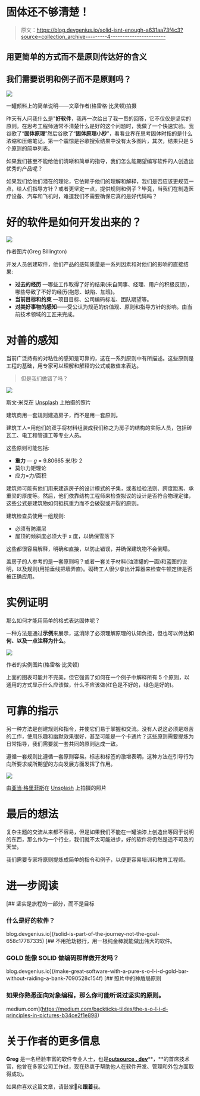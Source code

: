 # 固体还不够清楚！

> 原文：<https://blog.devgenius.io/solid-isnt-enough-a631aa73f4c3?source=collection_archive---------4----------------------->

## 用更简单的方式而不是原则传达好的含义

## 我们需要说明和例子而不是原则吗？

![](img/65837c6b3078a537ef9f600a4e3e34e6.png)

一罐颜料上的简单说明——文章作者(格雷格·比灵顿)拍摄

昨天有人问我什么是"**好软件**，我再一次给出了我一贯的回答，它不仅仅是坚实的原则。在思考工程师通常不清楚什么是好的这个问题时，我做了一个快速实验。我谷歌了“**固体原理**”然后谷歌了“**固体原理小抄**”，看看业界在思考固体时指的是什么浓缩和压缩笔记。第一个震惊是谷歌搜索结果中没有太多图片，其次，结果只是 5 个原则的简单列表。

如果我们甚至不能给他们清晰和简单的指导，我们怎么能期望编写软件的人创造出优秀的产品呢？

如果我们给他们潜在的理论，它依赖于他们的理解和解释，我们是否应该更规范一点，给人们指导方针？或者更坚定一点，提供规则和例子？毕竟，当我们在制造医疗设备、汽车和飞机时，难道我们不需要确保它真的是好代码吗？

# 好的软件是如何开发出来的？

![](img/3ff80557359d33dee8812af882cd9c83.png)

作者图片(Greg Billington)

开发人员创建软件，他们产品的感知质量是一系列因素和对他们的影响的直接结果:

*   **过去的经历** —哪些工作取得了好的结果(来自同事、经理、用户的积极反馈)，哪些导致了不好的经历(抱怨、缺陷、加班)。
*   **当前目标和约束** —项目目标、公司编码标准、团队期望等。
*   **对美好事物的感知**——受公认为规范的价值观、原则和指导方针的影响。由当前技术领域的工匠来完成。

# 对善的感知

当前广泛持有的对粘性的感知是可靠的，这在一系列原则中有所描述。这些原则是工程的基础，用专家可以理解和解释的公式或数值来表达。

> 但是我们做错了吗？

![](img/449200cd5f6bf3b5f64e7826ace5a58b.png)

斯文·米克在 [Unsplash](https://unsplash.com?utm_source=medium&utm_medium=referral) 上拍摄的照片

建筑商用一套规则建造房子，而不是用一套原则。

建筑工人=用他们的双手将材料组装成我们称之为房子的结构的实际人员，包括砖瓦工、电工和管道工等专业人员。

这些原则可能包括:

*   **重力** — *g* = 9.80665 米/秒 2
*   莫尔力矩理论
*   应力=力/面积

建筑师可能有他们用来建造房子的设计模式的子集，或者经验法则、跨度距离、承重梁的厚度等。然后，他们依靠结构工程师来检查拟议的设计是否符合物理定律，这些公式是建筑物如何抵抗重力而不会破裂或开裂的原则。

建筑检查员使用一组规则:

*   必须有防潮层
*   屋顶的倾斜度必须大于 x 度，以确保雪落下

这些都很容易解释，明确和直接，以防止错误，并确保建筑物不会倒塌。

盖房子的人参考的是一套原则吗？或者一套关于材料(油漆罐的一面)和蓝图的说明，以及规则(用铅垂线把墙弄直)。砌砖工人很少拿出计算器来检查牛顿定律是否被正确应用。

# 实例证明

那么如何才能用简单的格式表达固体呢？

一种方法是通过**示例**来展示，这消除了必须理解原理的认知负担，但也可以传达**如何、**以及一点注释**为什么**。

![](img/c1c72d9b1dae2f825b10cad097c43a87.png)

作者的实例图片(格雷格·比灵顿)

上面的图表可能并不完美，但它强调了如何在一个例子中解释所有 5 个原则，以通用的方式显示什么应该做，什么不应该做(红色是不好的，绿色是好的)。

# 可靠的指示

另一种方法是创建规则和指令，并使它们易于掌握和交流。没有人说这必须是艰苦的工作，使用乐趣和幽默效果很好，甚至可能是一个卡通片？这些原则需要提炼为日常指导，我们需要就一套共同的原则达成一致。

遵循一套规则比遵循一套原则容易。标志和标签的激增表明，这种方法在引导行为向所要求或所期望的方向发展方面发挥了作用。

![](img/f55e934d02d2842cb87c6962f6302efd.png)

由[亚当·格里菲斯](https://unsplash.com/@aggriffith?utm_source=medium&utm_medium=referral)在 [Unsplash](https://unsplash.com?utm_source=medium&utm_medium=referral) 上拍摄的照片

# 最后的想法

复杂主题的交流从来都不容易，但是如果我们不能在一罐油漆上创造出等同于说明的东西，那么作为一个行业，我们就不太可能进步，好的软件将仍然是遥不可及的天堂。

我们需要专家将原则提炼成简单的指令和例子，以便更容易培训和教育工程师。

# 进一步阅读

[](/solid-is-part-of-the-journey-not-the-goal-658c17787335) [## 坚实是旅程的一部分，而不是目标

### 什么是好的软件？

blog.devgenius.io](/solid-is-part-of-the-journey-not-the-goal-658c17787335) [](/make-great-software-with-a-pure-s-o-l-i-d-gold-bar-without-raiding-a-bank-7090528c154f) [## 不用抢劫银行，用一根纯金棒就能做出伟大的软件。

### GOLD 能像 SOLID 做编码那样做开发吗？

blog.devgenius.io](/make-great-software-with-a-pure-s-o-l-i-d-gold-bar-without-raiding-a-bank-7090528c154f) [](https://medium.com/backticks-tildes/the-s-o-l-i-d-principles-in-pictures-b34ce2f1e898) [## 照片中的神盾局原则

### 如果你熟悉面向对象编程，那么你可能听说过坚实的原则。

medium.com](https://medium.com/backticks-tildes/the-s-o-l-i-d-principles-in-pictures-b34ce2f1e898) 

# 关于作者的更多信息

**Greg** 是一名经验丰富的软件专业人士，也是[**outsource . dev**](https://outsource.dev/)**，**的首席技术官，他曾在多家公司工作过，现在热衷于帮助他人在软件开发、管理和外包方面取得成功。

如果你喜欢这篇文章，请鼓掌👏和**跟着**我。
